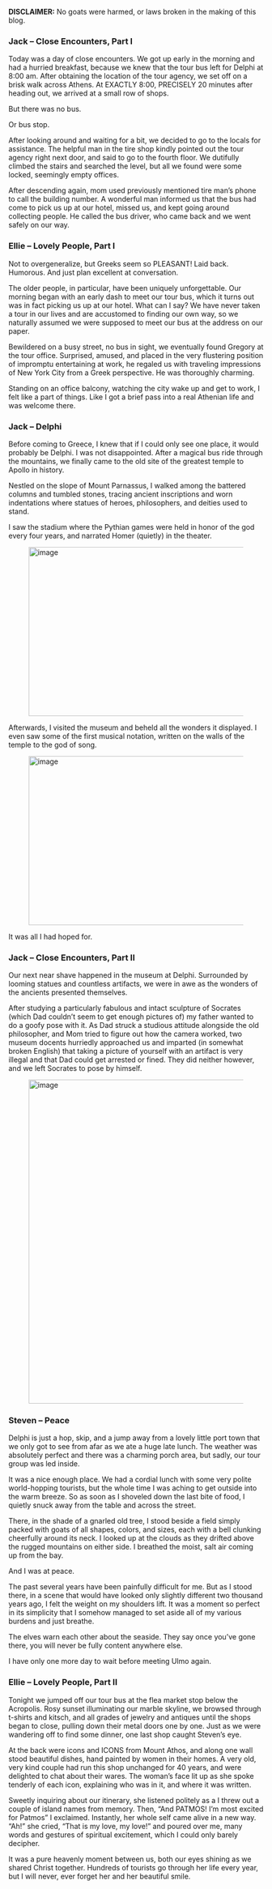 __DISCLAIMER:__ No goats were harmed, or laws broken in the making of this blog.

  
  

### Jack – Close Encounters, Part I

Today was a day of close encounters. We got up early in the morning and had a hurried breakfast, because we knew that the tour bus left for Delphi at 8:00 am. After obtaining the location of the tour agency, we set off on a brisk walk across Athens. At EXACTLY 8:00, PRECISELY 20 minutes after heading out, we arrived at a small row of shops.

But there was no bus.

Or bus stop.

After looking around and waiting for a bit, we decided to go to the locals for assistance. The helpful man in the tire shop kindly pointed out the tour agency right next door, and said to go to the fourth floor. We dutifully climbed the stairs and searched the level, but all we found were some locked, seemingly empty offices.

After descending again, mom used previously mentioned tire man’s phone to call the building number. A wonderful man informed us that the bus had come to pick us up at our hotel, missed us, and kept going around collecting people. He called the bus driver, who came back and we went safely on our way.

  
  

### Ellie – Lovely People, Part I

Not to overgeneralize, but Greeks seem so PLEASANT! Laid back. Humorous. And just plan excellent at conversation.

The older people, in particular, have been uniquely unforgettable. Our morning began with an early dash to meet our tour bus, which it turns out was in fact picking us up at our hotel. What can I say? We have never taken a tour in our lives and are accustomed to finding our own way, so we naturally assumed we were supposed to meet our bus at the address on our paper.

Bewildered on a busy street, no bus in sight, we eventually found Gregory at the tour office. Surprised, amused, and placed in the very flustering position of impromptu entertaining at work, he regaled us with traveling impressions of New York City from a Greek perspective. He was thoroughly charming.

Standing on an office balcony, watching the city wake up and get to work, I felt like a part of things. Like I got a brief pass into a real Athenian life and was welcome there.

  
  

### Jack – Delphi

Before coming to Greece, I knew that if I could only see one place, it would probably be Delphi. I was not disappointed. After a magical bus ride through the mountains, we finally came to the old site of the greatest temple to Apollo in history.

Nestled on the slope of Mount Parnassus, I walked among the battered columns and tumbled stones, tracing ancient inscriptions and worn indentations where statues of heroes, philosophers, and deities used to stand.

I saw the stadium where the Pythian games were held in honor of the god every four years, and narrated Homer (quietly) in the theater.

<figure class="tmblr-full" data-orig-height="334" data-orig-src="https://64.media.tumblr.com/1ae354f57f0ae536debf2aae493c089c/tumblr_inline_n5mr9umPs51qgdtwd.jpg" data-orig-width="500"><img alt="image" data-orig-height="334" data-orig-src="https://64.media.tumblr.com/1ae354f57f0ae536debf2aae493c089c/tumblr_inline_n5mr9umPs51qgdtwd.jpg" data-orig-width="500" height="334" src="https://64.media.tumblr.com/7418dff8e13230e51ad4c6c0da6b36f5/tumblr_inline_pk12ivJYVd1qgdtwd_500.jpg" width="500"/></figure>

Afterwards, I visited the museum and beheld all the wonders it displayed. I even saw some of the first musical notation, written on the walls of the temple to the god of song.

<figure class="tmblr-full" data-orig-height="334" data-orig-src="https://64.media.tumblr.com/8dc0eb797b1e865fcafa8090f072f7f9/tumblr_inline_n5mral5udm1qgdtwd.jpg" data-orig-width="500"><img alt="image" data-orig-height="334" data-orig-src="https://64.media.tumblr.com/8dc0eb797b1e865fcafa8090f072f7f9/tumblr_inline_n5mral5udm1qgdtwd.jpg" data-orig-width="500" height="334" src="https://64.media.tumblr.com/c025a3cdf18c50b83757fcd382524226/tumblr_inline_pk12ix5bAa1qgdtwd_500.jpg" width="500"/></figure>

It was all I had hoped for.

  
  

### Jack – Close Encounters, Part II

Our next near shave happened in the museum at Delphi. Surrounded by looming statues and countless artifacts, we were in awe as the wonders of the ancients presented themselves.

After studying a particularly fabulous and intact sculpture of Socrates (which Dad couldn’t seem to get enough pictures of) my father wanted to do a goofy pose with it. As Dad struck a studious attitude alongside the old philosopher, and Mom tried to figure out how the camera worked, two museum docents hurriedly approached us and imparted (in somewhat broken English) that taking a picture of yourself with an artifact is very illegal and that Dad could get arrested or fined. They did neither however, and we left Socrates to pose by himself.

<figure class="tmblr-full" data-orig-height="640" data-orig-src="https://64.media.tumblr.com/2a9332c8fe790bdde0639147a1fbe782/tumblr_inline_n5mrb3LbMX1qgdtwd.jpg" data-orig-width="427"><img alt="image" data-orig-height="640" data-orig-src="https://64.media.tumblr.com/2a9332c8fe790bdde0639147a1fbe782/tumblr_inline_n5mrb3LbMX1qgdtwd.jpg" data-orig-width="427" height="640" src="https://64.media.tumblr.com/2a9332c8fe790bdde0639147a1fbe782/tumblr_inline_pk12ixv5wJ1qgdtwd_500.jpg" width="427"/></figure>

  
  

### Steven – Peace

Delphi is just a hop, skip, and a jump away from a lovely little port town that we only got to see from afar as we ate a huge late lunch. The weather was absolutely perfect and there was a charming porch area, but sadly, our tour group was led inside.

It was a nice enough place. We had a cordial lunch with some very polite world-hopping tourists, but the whole time I was aching to get outside into the warm breeze. So as soon as I shoveled down the last bite of food, I quietly snuck away from the table and across the street.

There, in the shade of a gnarled old tree, I stood beside a field simply packed with goats of all shapes, colors, and sizes, each with a bell clunking cheerfully around its neck. I looked up at the clouds as they drifted above the rugged mountains on either side. I breathed the moist, salt air coming up from the bay.

And I was at peace.

The past several years have been painfully difficult for me. But as I stood there, in a scene that would have looked only slightly different two thousand years ago, I felt the weight on my shoulders lift. It was a moment so perfect in its simplicity that I somehow managed to set aside all of my various burdens and just breathe.

The elves warn each other about the seaside. They say once you’ve gone there, you will never be fully content anywhere else.

I have only one more day to wait before meeting Ulmo again.

  
  

### Ellie – Lovely People, Part II

Tonight we jumped off our tour bus at the flea market stop below the Acropolis. Rosy sunset illuminating our marble skyline, we browsed through t-shirts and kitsch, and all grades of jewelry and antiques until the shops began to close, pulling down their metal doors one by one. Just as we were wandering off to find some dinner, one last shop caught Steven’s eye.

At the back were icons and ICONS from Mount Athos, and along one wall stood beautiful dishes, hand painted by women in their homes. A very old, very kind couple had run this shop unchanged for 40 years, and were delighted to chat about their wares. The woman’s face lit up as she spoke tenderly of each icon, explaining who was in it, and where it was written.

Sweetly inquiring about our itinerary, she listened politely as a I threw out a couple of island names from memory. Then, “And PATMOS! I’m most excited for Patmos” I exclaimed. Instantly, her whole self came alive in a new way. “Ah!” she cried, “That is my love, my love!” and poured over me, many words and gestures of spiritual excitement, which I could only barely decipher.

It was a pure heavenly moment between us, both our eyes shining as we shared Christ together. Hundreds of tourists go through her life every year, but I will never, ever forget her and her beautiful smile.